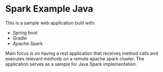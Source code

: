 # Spark Example Java

This is a sample web application built with:
 - Spring boot
 - Gradle
 - Apache Spark
 
 Main focus is on having a rest application that receives method calls and executes relevant methods on a remote apache spark cluster.
 The application serves as a sample for Java Spark implementation.

